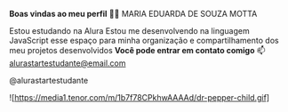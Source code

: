 **Boas vindas ao meu perfil** 💙💙
MARIA EDUARDA DE SOUZA MOTTA 

Estou estudando na Alura
Estou me desenvolvendo na linguagem JavaScript
esse espaço para minha organização e compartilhamento dos meu projetos desenvolvidos
**Você pode entrar em contato comigo** 📫
alurastartestudante@email.com

@alurastartestudante

![https://media1.tenor.com/m/1b7f78CPkhwAAAAd/dr-pepper-child.gif]
